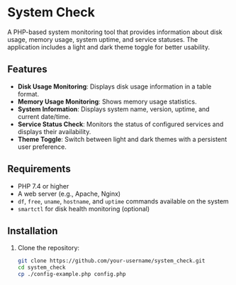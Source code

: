 # System Check

A PHP-based system monitoring tool that provides information about disk usage, memory usage, system uptime, and service statuses. The application includes a light and dark theme toggle for better usability.

## Features

- **Disk Usage Monitoring**: Displays disk usage information in a table format.
- **Memory Usage Monitoring**: Shows memory usage statistics.
- **System Information**: Displays system name, version, uptime, and current date/time.
- **Service Status Check**: Monitors the status of configured services and displays their availability.
- **Theme Toggle**: Switch between light and dark themes with a persistent user preference.

## Requirements

- PHP 7.4 or higher
- A web server (e.g., Apache, Nginx)
- `df`, `free`, `uname`, `hostname`, and `uptime` commands available on the system
- `smartctl` for disk health monitoring (optional)

## Installation

1. Clone the repository:
   ```bash
   git clone https://github.com/your-username/system_check.git
   cd system_check
   cp ./config-example.php config.php